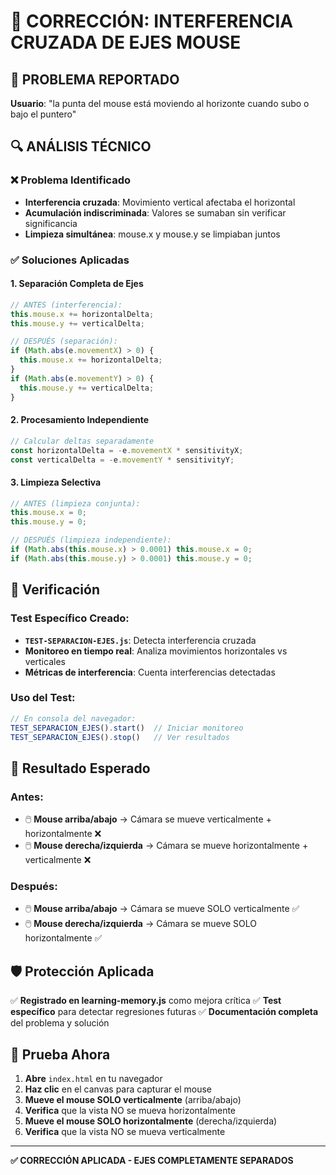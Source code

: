 # 🔧 CORRECCIÓN: INTERFERENCIA CRUZADA DE EJES MOUSE

## 🚨 PROBLEMA REPORTADO
**Usuario**: "la punta del mouse está moviendo al horizonte cuando subo o bajo el puntero"

## 🔍 ANÁLISIS TÉCNICO

### ❌ **Problema Identificado**
- **Interferencia cruzada**: Movimiento vertical afectaba el horizontal
- **Acumulación indiscriminada**: Valores se sumaban sin verificar significancia
- **Limpieza simultánea**: mouse.x y mouse.y se limpiaban juntos

### ✅ **Soluciones Aplicadas**

#### 1. **Separación Completa de Ejes**
```javascript
// ANTES (interferencia):
this.mouse.x += horizontalDelta;
this.mouse.y += verticalDelta;

// DESPUÉS (separación):
if (Math.abs(e.movementX) > 0) {
  this.mouse.x += horizontalDelta;
}
if (Math.abs(e.movementY) > 0) {
  this.mouse.y += verticalDelta;
}
```

#### 2. **Procesamiento Independiente**
```javascript
// Calcular deltas separadamente
const horizontalDelta = -e.movementX * sensitivityX;
const verticalDelta = -e.movementY * sensitivityY;
```

#### 3. **Limpieza Selectiva**
```javascript
// ANTES (limpieza conjunta):
this.mouse.x = 0;
this.mouse.y = 0;

// DESPUÉS (limpieza independiente):
if (Math.abs(this.mouse.x) > 0.0001) this.mouse.x = 0;
if (Math.abs(this.mouse.y) > 0.0001) this.mouse.y = 0;
```

## 🧪 **Verificación**

### Test Específico Creado:
- **`TEST-SEPARACION-EJES.js`**: Detecta interferencia cruzada
- **Monitoreo en tiempo real**: Analiza movimientos horizontales vs verticales
- **Métricas de interferencia**: Cuenta interferencias detectadas

### Uso del Test:
```javascript
// En consola del navegador:
TEST_SEPARACION_EJES().start()  // Iniciar monitoreo
TEST_SEPARACION_EJES().stop()   // Ver resultados
```

## 🎯 **Resultado Esperado**

### Antes:
- 🖱️ **Mouse arriba/abajo** → Cámara se mueve verticalmente + horizontalmente ❌
- 🖱️ **Mouse derecha/izquierda** → Cámara se mueve horizontalmente + verticalmente ❌

### Después:
- 🖱️ **Mouse arriba/abajo** → Cámara se mueve SOLO verticalmente ✅
- 🖱️ **Mouse derecha/izquierda** → Cámara se mueve SOLO horizontalmente ✅

## 🛡️ **Protección Aplicada**

✅ **Registrado en learning-memory.js** como mejora crítica
✅ **Test específico** para detectar regresiones futuras
✅ **Documentación completa** del problema y solución

## 🧪 **Prueba Ahora**

1. **Abre** `index.html` en tu navegador
2. **Haz clic** en el canvas para capturar el mouse
3. **Mueve el mouse SOLO verticalmente** (arriba/abajo)
4. **Verifica** que la vista NO se mueva horizontalmente
5. **Mueve el mouse SOLO horizontalmente** (derecha/izquierda)  
6. **Verifica** que la vista NO se mueva verticalmente

---

**✅ CORRECCIÓN APLICADA - EJES COMPLETAMENTE SEPARADOS**
